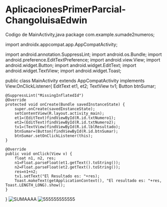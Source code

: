# AplicacionesPrimerParcial-ChangoluisaEdwin
Codigo de MainActivity,java
package com.example.sumade2numeros;

import androidx.appcompat.app.AppCompatActivity;

import android.annotation.SuppressLint;
import android.os.Bundle;
import android.preference.EditTextPreference;
import android.view.View;
import android.widget.Button;
import android.widget.EditText;
import android.widget.TextView;
import android.widget.Toast;


public class MainActivity extends AppCompatActivity implements View.OnClickListener{
   EditText et1, et2;
   TextView tv1;
   Button btnSumar;

    @SuppressLint("MissingInflatedId")
    @Override
    protected void onCreate(Bundle savedInstanceState) {
        super.onCreate(savedInstanceState);
        setContentView(R.layout.activity_main);
        et1=(EditText)findViewById(R.id.txtNumero1);
        et2=(EditText)findViewById(R.id.txtNumero2);
        tv1=(TextView)findViewById(R.id.lblResultado);
        btnSumar=(Button)findViewById(R.id.btnSumar);
        btnSumar.setOnClickListener(this);
    }

    @Override
    public void onClick(View v) {
        float n1, n2, res;
        n1=Float.parseFloat(et1.getText().toString());
        n2=Float.parseFloat(et2.getText().toString());
        res=n1+n2;
        tv1.setText("El Resultado es: "+res);
        Toast.makeText(getApplicationContext(), "El resultado es: "+res, Toast.LENGTH_LONG).show();
    }
}
![SUMAAAA](https://github.com/EdwinGuamani/AplicacionesPrimerParcial-ChangoluisaEdwin/assets/133244382/ce7c0d58-aefa-48a8-88e6-bf5da8d5a1e3)
![555555555555](https://github.com/EdwinGuamani/AplicacionesPrimerParcial-ChangoluisaEdwin/assets/133244382/30ee07a8-a2fe-41d6-b3a5-14073393242c)
